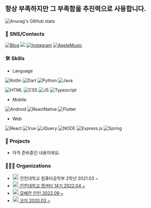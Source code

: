 ## 항상 부족하지만 그 부족함을 추진력으로 사용합니다.

![Anurag's GitHub stats](https://github-readme-stats.vercel.app/api?username=KimWash&show_icons=true&theme=radical)

### 📱 SNS/Contacts
<a href="https://blog.kimwash.xyz">![Blog](https://img.shields.io/badge/Blog-E4405F?style=for-the-badge&logoColor=white)</a>
<a href="mailto:ckm0728wash@gmail.com"><img src="https://img.shields.io/badge/Mail-E4405F?style=for-the-badge&logo=gmail&logoColor=white&link=mailto:ckm0728wash@gmail.com"/></a>
<a href="https://www.instagram.com/gan_ggan_ggang">![Instagram](https://img.shields.io/badge/Instagram-E4405F?style=for-the-badge&logo=instagram&logoColor=white)</a>
<a href="https://music.apple.com/profile/kimwash">![AppleMusic](https://img.shields.io/badge/apple%20music-E4405F?style=for-the-badge&logo=apple%20music&logoColor=white)</a>

### 🛠️ Skills
- Language

![Kotlin](https://img.shields.io/badge/Kotlin-0095D5?&style=for-the-badge&logo=kotlin&logoColor=white)
![Dart](https://img.shields.io/badge/Dart-0175C2?style=for-the-badge&logo=dart&logoColor=white)
![Python](https://img.shields.io/badge/Python-14354C?style=for-the-badge&logo=python&logoColor=white)
![Java](https://img.shields.io/badge/Java-ED8B00?style=for-the-badge&logo=openjdk&logoColor=white)

![HTML](https://img.shields.io/badge/HTML-239120?style=for-the-badge&logo=html5&logoColor=white)
![CSS](https://img.shields.io/badge/CSS-239120?&style=for-the-badge&logo=css3&logoColor=white)
![JS](https://img.shields.io/badge/JavaScript-F7DF1E?style=for-the-badge&logo=javascript&logoColor=black)
![Typescript](https://img.shields.io/badge/TypeScript-007ACC?style=for-the-badge&logo=typescript&logoColor=white)


- Mobile

![Android](https://img.shields.io/badge/Android-3DDC84?style=for-the-badge&logo=android&logoColor=white)
![ReactNative](https://img.shields.io/badge/React_Native-20232A?style=for-the-badge&logo=react&logoColor=61DAFB)
![Flutter](https://img.shields.io/badge/Flutter-02569B?style=for-the-badge&logo=flutter&logoColor=white)

- Web

![React](https://img.shields.io/badge/React-20232A?style=for-the-badge&logo=react&logoColor=61DAFB)
![Vue](https://img.shields.io/badge/Vue.js-35495E?style=for-the-badge&logo=vue.js&logoColor=4FC08D)
![JQuery](https://img.shields.io/badge/jQuery-0769AD?style=for-the-badge&logo=jquery&logoColor=white)
![NODE](https://img.shields.io/badge/Node.js-43853D?style=for-the-badge&logo=node.js&logoColor=white)
![Express.js](https://img.shields.io/badge/Express.js-404D59?style=for-the-badge)
![Spring](https://img.shields.io/badge/Spring-6DB33F?style=for-the-badge&logo=spring&logoColor=white)


### 📑 Projects
- 아직 준비중인 내용이에요.

### 🧑‍🤝‍🧑 Organizations
- <img src="https://i.namu.wiki/i/nXTCYO1tdgvv-JTjcIyhOrFoYf5ZF9uV3cuknF7UFHajMn_QmNxt4Zv-j7FiVYZA66Gs1GJ6mTZMwwRjMxbKc98ljLDyOvSEmlle1vG0GeJdrixubor37syIT4D70X-_LcWFaMs8Bb5VJ9ou9JoDtw.svg" width="20" height="20"> 인천대학교 컴퓨터공학부 2학년 2021.03 ~
- <a href="https://home.inuappcenter.kr/ourteam/android?year=2022"><img src="https://home.inuappcenter.kr/favicon.ico" width="20" height="20"> 인천대학교 앱센터 14기 2022.04 ~</a>
- <a href="https://moberan.com"><img src="https://moberan.com/favicon.ico" width="20" height="20"> 모베란 인턴 2022.09 ~</a>
- <a href="https://cozyllc.co.kr"><img src="https://cozyllc.co.kr/favicon.ico" width="20" height="20"> 코지 2020.03 ~</a>

